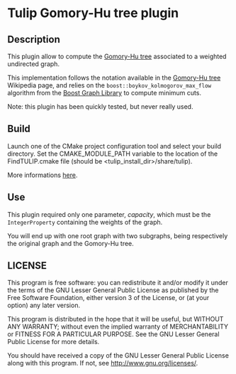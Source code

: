 # Tulip Gomory-Hu tree plugin

## Description

This plugin allow to compute the [Gomory-Hu tree](http://en.wikipedia.org/wiki/Gomory%E2%80%93Hu_tree) associated to a weighted undirected graph.

This implementation follows the notation available in the [Gomory-Hu tree](http://en.wikipedia.org/wiki/Gomory%E2%80%93Hu_tree) Wikipedia page, and relies on the `boost::boykov_kolmogorov_max_flow` algorithm from the [Boost Graph Library](http://www.boost.org/doc/libs/1_57_0/libs/graph/doc/boykov_kolmogorov_max_flow.html) to compute minimum cuts.

Note: this plugin has been quickly tested, but never really used.

## Build

Launch one of the CMake project configuration tool and select your build directory. Set the CMAKE_MODULE_PATH variable to the location of the FindTULIP.cmake file (should be &lt;tulip_install_dir&gt;/share/tulip).

More informations [here](http://tulip.labri.fr/TulipDrupal/?q=node/1481).

## Use

This plugin required only one parameter, _capacity_, which must be the `IntegerProperty` containing the weights of the graph.

You will end up with one root graph with two subgraphs, being respectively the original graph and the Gomory-Hu tree.

## LICENSE

This program is free software: you can redistribute it and/or modify it under the terms of the GNU Lesser General Public License as published by the Free Software Foundation, either version 3 of the License, or (at your option) any later version.

This program is distributed in the hope that it will be useful, but WITHOUT ANY WARRANTY; without even the implied warranty of MERCHANTABILITY or FITNESS FOR A PARTICULAR PURPOSE. See the GNU Lesser General Public License for more details.

You should have received a copy of the GNU Lesser General Public License along with this program. If not, see <http://www.gnu.org/licenses/>.
